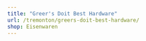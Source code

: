 ```yaml
---
title: "Greer's Doit Best Hardware"
url: /tremonton/greers-doit-best-hardware/
shop: Eisenwaren
---
```

